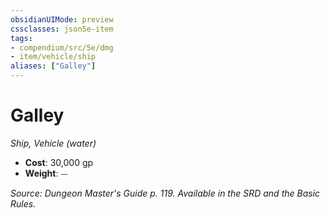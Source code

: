 ```yaml
---
obsidianUIMode: preview
cssclasses: json5e-item
tags:
- compendium/src/5e/dmg
- item/vehicle/ship
aliases: ["Galley"]
---
```

# Galley
*Ship, Vehicle (water)*  

- **Cost**: 30,000 gp
- **Weight**: ⏤

*Source: Dungeon Master's Guide p. 119. Available in the SRD and the Basic Rules.*
